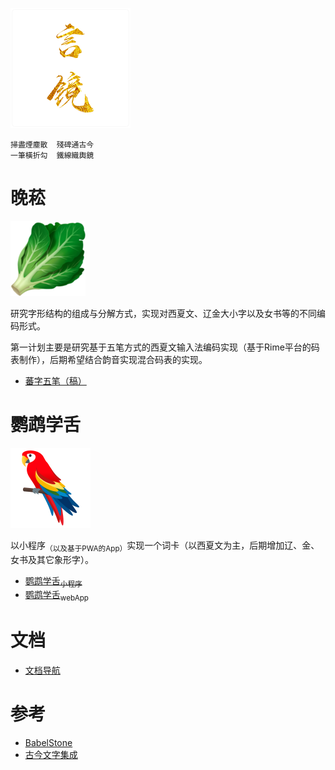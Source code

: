 ![teksto_logo](res/teksto_god.png)

```
掃盡煙塵散  殘碑通古今
一筆橫折勾  鐵線織輿鏡
```

# 晚菘
![cabbage_project](res/cabbage.png)

研究字形结构的组成与分解方式，实现对西夏文、辽金大小字以及女书等的不同编码形式。

第一计划主要是研究基于五笔方式的西夏文输入法编码实现（基于Rime平台的码表制作），后期希望结合韵音实现混合码表的实现。

- [蕃字五笔（稿）](docs/KvinTangut.md)
<!--
- ~~关于辽金大小字的类五笔实现（草案）~~
- ~~女书拼写（草案）~~
-->

# 鹦鹉学舌
![papago_project](res/papago.png)

以小程序<sub>（以及基于PWA的App）</sub>实现一个词卡（以西夏文为主，后期增加辽、金、女书及其它象形字）。

- [鹦鹉学舌<sub>小程序</sub>](https://teksto.github.io/#/app)
- [鹦鹉学舌<sub>webApp</sub>](https://app.teksto.site/)

<!-- ![Papago_Wechat](res/papago_wechat.png) -->

<!--
# 造字·字形库

**“造字”** 一个依靠基础组件构建在线字形的在线应用。

**字形库** 是依拖造字产生的字形的在线输入输出应用（仅于web端使用）。
-->

# 文档
- [文档导航](/docs/)

# 参考
- [BabelStone](https://www.babelstone.co.uk/)
- [古今文字集成](http://ccamc.co/)
<!-- - [造字](https://github.com/teksto/faru) -->